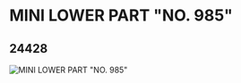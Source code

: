 # MINI LOWER PART "NO. 985"
## 24428
![MINI LOWER PART "NO. 985"](https://lc-www-live-s.legocdn.com/media/bricks/5/2/6132679.jpg)